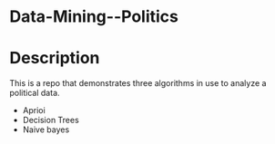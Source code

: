 # Data-Mining--Politics

# Description
This is a repo that demonstrates three algorithms in use to analyze a political data.
  - Aprioi 
  - Decision Trees
  - Naive bayes
